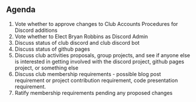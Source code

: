 ## Agenda
1. Vote whether to approve changes to Club Accounts Procedures for Discord additions
1. Vote whether to Elect Bryan Robbins as Discord Admin
1. Discuss status of club discord and club discord bot
1. Discuss status of github pages
1. Discuss club activities proposals, group projects, and see if anyone else is interested in getting involved with the discord project, github pages project, or something else
1. Discuss club membership requirements - possible blog post requirement or project contribution requirement, code presentation requirement.
1. Ratify membership requirements pending any proposed changes
